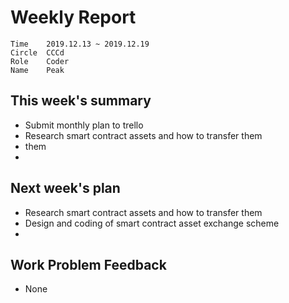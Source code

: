 # Weekly Report 
```
Time	2019.12.13 ~ 2019.12.19
Circle	CCCd
Role	Coder
Name	Peak
```
## This week's summary
-  Submit monthly plan to trello
-  Research smart contract assets and how to transfer them
-   them
-  

## Next week's plan

- Research smart contract assets and how to transfer them
- Design and coding of smart contract asset exchange scheme
- 

## Work Problem Feedback
- None

